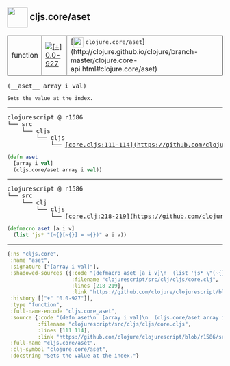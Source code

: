 ## <img width="48px" valign="middle" src="http://i.imgur.com/Hi20huC.png"> cljs.core/aset

 <table border="1">
<tr>
<td>function</td>
<td><a href="https://github.com/cljsinfo/api-refs/tree/0.0-927"><img valign="middle" alt="[+] 0.0-927" src="https://img.shields.io/badge/+-0.0--927-lightgrey.svg"></a> </td>
<td>
[<img height="24px" valign="middle" src="http://i.imgur.com/1GjPKvB.png"> <samp>clojure.core/aset</samp>](http://clojure.github.io/clojure/branch-master/clojure.core-api.html#clojure.core/aset)
</td>
</tr>
</table>

 <samp>
(__aset__ array i val)<br>
</samp>

```
Sets the value at the index.
```

---

 <pre>
clojurescript @ r1586
└── src
    └── cljs
        └── cljs
            └── <ins>[core.cljs:111-114](https://github.com/clojure/clojurescript/blob/r1586/src/cljs/cljs/core.cljs#L111-L114)</ins>
</pre>

```clj
(defn aset
  [array i val]
  (cljs.core/aset array i val))
```


---

 <pre>
clojurescript @ r1586
└── src
    └── clj
        └── cljs
            └── <ins>[core.clj:218-219](https://github.com/clojure/clojurescript/blob/r1586/src/clj/cljs/core.clj#L218-L219)</ins>
</pre>

```clj
(defmacro aset [a i v]
  (list 'js* "(~{}[~{}] = ~{})" a i v))
```

---

```clj
{:ns "cljs.core",
 :name "aset",
 :signature ["[array i val]"],
 :shadowed-sources ({:code "(defmacro aset [a i v]\n  (list 'js* \"(~{}[~{}] = ~{})\" a i v))",
                     :filename "clojurescript/src/clj/cljs/core.clj",
                     :lines [218 219],
                     :link "https://github.com/clojure/clojurescript/blob/r1586/src/clj/cljs/core.clj#L218-L219"}),
 :history [["+" "0.0-927"]],
 :type "function",
 :full-name-encode "cljs.core_aset",
 :source {:code "(defn aset\n  [array i val]\n  (cljs.core/aset array i val))",
          :filename "clojurescript/src/cljs/cljs/core.cljs",
          :lines [111 114],
          :link "https://github.com/clojure/clojurescript/blob/r1586/src/cljs/cljs/core.cljs#L111-L114"},
 :full-name "cljs.core/aset",
 :clj-symbol "clojure.core/aset",
 :docstring "Sets the value at the index."}

```
